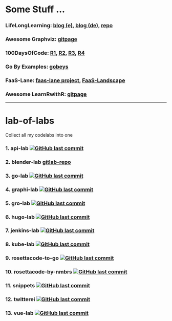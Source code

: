 # Some Stuff ...
### LifeLongLearning: [blog (e)](https://codefreezr.gitlab.io/lifelonglearning/en/),  [blog (de)](https://codefreezr.gitlab.io/lifelonglearning/de/), [repo](https://gitlab.com/codefreezr/lifelonglearning)
### Awesome Graphviz: [gitpage](https://codefreezr.github.io/awesome-graphviz/)
### 100DaysOfCode: [R1](https://gitlab.com/codefreezr/100-days-of-code/blob/master/r1-log.md), [R2](https://gitlab.com/codefreezr/100-days-of-code/blob/master/r2-log.md), [R3](https://gitlab.com/codefreezr/100-days-of-code/blob/master/r3-log.md), [R4](https://gitlab.com/codefreezr/100-days-of-code/blob/master/r4-log.md)
### Go By Examples: [gobeys](http://bit.ly/git-gobyes)  
### FaaS-Lane: [faas-lane project](https://github.com/faas-lane), [FaaS-Landscape](https://github.com/faas-lane/FaaS-Lane/tree/master/candidates)
### Awesome LearnRwithR: [gitpage](https://codefreezr.github.io/awesome-LearnRwithR/)
---  

# lab-of-labs
Collect all my codelabs into one

### 1. api-lab [![GitHub last commit](https://img.shields.io/github/last-commit/CodeFreezr/api-lab.svg)](https://github.com/CodeFreezr/api-lab)
### 2. blender-lab [gitlab-repo](https://gitlab.com/codefreezr/blenderlab)
### 3. go-lab [![GitHub last commit](https://img.shields.io/github/last-commit/CodeFreezr/go-lab.svg)](https://github.com/CodeFreezr/go-lab)
### 4. graphi-lab [![GitHub last commit](https://img.shields.io/github/last-commit/CodeFreezr/graphi-lab.svg)](https://github.com/CodeFreezr/graphi-lab)
### 5. gro-lab [![GitHub last commit](https://img.shields.io/github/last-commit/CodeFreezr/gro-lab.svg)](https://github.com/CodeFreezr/gro-lab)
### 6. hugo-lab [![GitHub last commit](https://img.shields.io/github/last-commit/CodeFreezr/hugo-lab.svg)](https://github.com/CodeFreezr/hugo-lab)
### 7. jenkins-lab [![GitHub last commit](https://img.shields.io/github/last-commit/CodeFreezr/jenkins-lab.svg)](https://github.com/CodeFreezr/jenkins-lab)
### 8. kube-lab [![GitHub last commit](https://img.shields.io/github/last-commit/CodeFreezr/kube-lab.svg)](https://github.com/CodeFreezr/kube-lab)
### 9. rosettacode-to-go [![GitHub last commit](https://img.shields.io/github/last-commit/CodeFreezr/rosettacode-to-go.svg)](https://github.com/CodeFreezr/rosettacode-to-go)
### 10. rosettacode-by-nmbrs [![GitHub last commit](https://img.shields.io/github/last-commit/CodeFreezr/rosettacode-by-nmbrs.svg)](https://github.com/CodeFreezr/rosettacode-by-nmbrs)
### 11. snippets [![GitHub last commit](https://img.shields.io/github/last-commit/CodeFreezr/snippets.svg)](https://github.com/CodeFreezr/snippets)
### 12. twitterei [![GitHub last commit](https://img.shields.io/github/last-commit/CodeFreezr/twitterei.svg)](https://github.com/CodeFreezr/twitterei)
### 13. vue-lab [![GitHub last commit](https://img.shields.io/github/last-commit/CodeFreezr/vue-lab.svg)](https://github.com/CodeFreezr/vue-lab)
